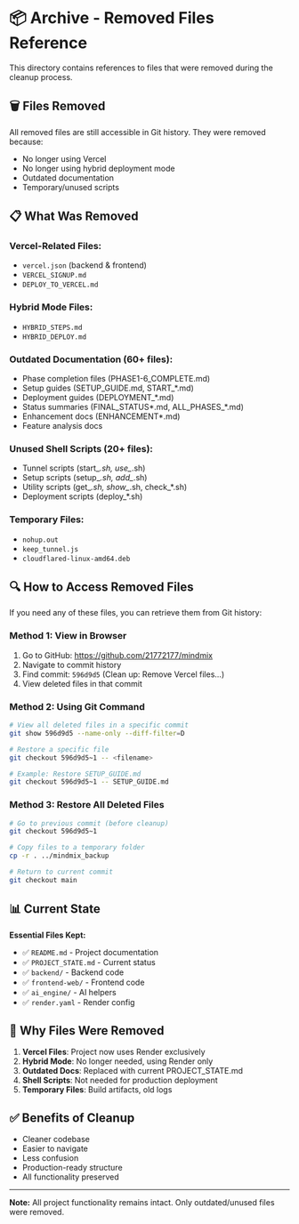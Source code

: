 # 📦 Archive - Removed Files Reference

This directory contains references to files that were removed during the cleanup process.

## 🗑️ Files Removed

All removed files are still accessible in Git history. They were removed because:
- No longer using Vercel
- No longer using hybrid deployment mode
- Outdated documentation
- Temporary/unused scripts

## 📋 What Was Removed

### Vercel-Related Files:
- `vercel.json` (backend & frontend)
- `VERCEL_SIGNUP.md`
- `DEPLOY_TO_VERCEL.md`

### Hybrid Mode Files:
- `HYBRID_STEPS.md`
- `HYBRID_DEPLOY.md`

### Outdated Documentation (60+ files):
- Phase completion files (PHASE1-6_COMPLETE.md)
- Setup guides (SETUP_GUIDE.md, START_*.md)
- Deployment guides (DEPLOYMENT_*.md)
- Status summaries (FINAL_STATUS*.md, ALL_PHASES_*.md)
- Enhancement docs (ENHANCEMENT*.md)
- Feature analysis docs

### Unused Shell Scripts (20+ files):
- Tunnel scripts (start_*.sh, use_*.sh)
- Setup scripts (setup_*.sh, add_*.sh)
- Utility scripts (get_*.sh, show_*.sh, check_*.sh)
- Deployment scripts (deploy_*.sh)

### Temporary Files:
- `nohup.out`
- `keep_tunnel.js`
- `cloudflared-linux-amd64.deb`

## 🔍 How to Access Removed Files

If you need any of these files, you can retrieve them from Git history:

### Method 1: View in Browser
1. Go to GitHub: https://github.com/21772177/mindmix
2. Navigate to commit history
3. Find commit: `596d9d5` (Clean up: Remove Vercel files...)
4. View deleted files in that commit

### Method 2: Using Git Command
```bash
# View all deleted files in a specific commit
git show 596d9d5 --name-only --diff-filter=D

# Restore a specific file
git checkout 596d9d5~1 -- <filename>

# Example: Restore SETUP_GUIDE.md
git checkout 596d9d5~1 -- SETUP_GUIDE.md
```

### Method 3: Restore All Deleted Files
```bash
# Go to previous commit (before cleanup)
git checkout 596d9d5~1

# Copy files to a temporary folder
cp -r . ../mindmix_backup

# Return to current commit
git checkout main
```

## 📊 Current State

**Essential Files Kept:**
- ✅ `README.md` - Project documentation
- ✅ `PROJECT_STATE.md` - Current status
- ✅ `backend/` - Backend code
- ✅ `frontend-web/` - Frontend code
- ✅ `ai_engine/` - AI helpers
- ✅ `render.yaml` - Render config

## 🎯 Why Files Were Removed

1. **Vercel Files**: Project now uses Render exclusively
2. **Hybrid Mode**: No longer needed, using Render only
3. **Outdated Docs**: Replaced with current PROJECT_STATE.md
4. **Shell Scripts**: Not needed for production deployment
5. **Temporary Files**: Build artifacts, old logs

## ✅ Benefits of Cleanup

- Cleaner codebase
- Easier to navigate
- Less confusion
- Production-ready structure
- All functionality preserved

---

**Note:** All project functionality remains intact. Only outdated/unused files were removed.

